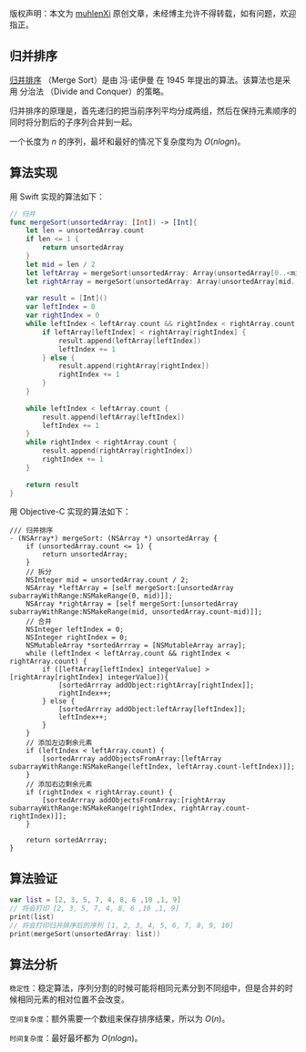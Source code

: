 版权声明：本文为 [muhlenXi](http://www.muhlenxi.com) 原创文章，未经博主允许不得转载，如有问题，欢迎指正。

## 归并排序

[归并排序](https://zh.wikipedia.org/wiki/%E5%BD%92%E5%B9%B6%E6%8E%92%E5%BA%8F) （Merge Sort）是由 冯·诺伊曼 在 1945 年提出的算法。该算法也是采用 分治法 （Divide and Conquer）的策略。

归并排序的原理是，首先递归的把当前序列平均分成两组，然后在保持元素顺序的同时将分割后的子序列合并到一起。

一个长度为 $n$ 的序列，最坏和最好的情况下复杂度均为 $O(n log n)$。

## 算法实现

用 Swift 实现的算法如下：

```swift
// 归并
func mergeSort(unsortedArray: [Int]) -> [Int]{
    let len = unsortedArray.count
    if len <= 1 {
        return unsortedArray
    }
    let mid = len / 2
    let leftArray = mergeSort(unsortedArray: Array(unsortedArray[0..<mid]))
    let rightArray = mergeSort(unsortedArray: Array(unsortedArray[mid..<len]))
    
    var result = [Int]()
    var leftIndex = 0
    var rightIndex = 0
    while leftIndex < leftArray.count && rightIndex < rightArray.count {
        if leftArray[leftIndex] < rightArray[rightIndex] {
            result.append(leftArray[leftIndex])
            leftIndex += 1
        } else {
            result.append(rightArray[rightIndex])
            rightIndex += 1
        }
    }
    
    while leftIndex < leftArray.count {
        result.append(leftArray[leftIndex])
        leftIndex += 1
    }
    while rightIndex < rightArray.count {
        result.append(rightArray[rightIndex])
        rightIndex += 1
    }
    
    return result
}
```

用 Objective-C 实现的算法如下：

```objc
/// 归并排序
- (NSArray*) mergeSort: (NSArray *) unsortedArray {
    if (unsortedArray.count <= 1) {
        return unsortedArray;
    }
    // 拆分
    NSInteger mid = unsortedArray.count / 2;
    NSArray *leftArray = [self mergeSort:[unsortedArray subarrayWithRange:NSMakeRange(0, mid)]];
    NSArray *rightArray = [self mergeSort:[unsortedArray subarrayWithRange:NSMakeRange(mid, unsortedArray.count-mid)]];
    // 合并
    NSInteger leftIndex = 0;
    NSInteger rightIndex = 0;
    NSMutableArray *sortedArrray = [NSMutableArray array];
    while (leftIndex < leftArray.count && rightIndex < rightArray.count) {
        if ([leftArray[leftIndex] integerValue] > [rightArray[rightIndex] integerValue]){
            [sortedArrray addObject:rightArray[rightIndex]];
            rightIndex++;
        } else {
            [sortedArrray addObject:leftArray[leftIndex]];
            leftIndex++;
        }
    }
    // 添加左边剩余元素
    if (leftIndex < leftArray.count) {
        [sortedArrray addObjectsFromArray:[leftArray subarrayWithRange:NSMakeRange(leftIndex, leftArray.count-leftIndex)]];
    }
    // 添加右边剩余元素
    if (rightIndex < rightArray.count) {
        [sortedArrray addObjectsFromArray:[rightArray subarrayWithRange:NSMakeRange(rightIndex, rightArray.count-rightIndex)]];
    }
    
    return sortedArrray;
}
```

## 算法验证

```swift
var list = [2, 3, 5, 7, 4, 8, 6 ,10 ,1, 9]
// 将会打印 [2, 3, 5, 7, 4, 8, 6 ,10 ,1, 9]
print(list)
// 将会打印归并排序后的序列 [1, 2, 3, 4, 5, 6, 7, 8, 9, 10]
print(mergeSort(unsortedArray: list))
```

## 算法分析

`稳定性`：稳定算法，序列分割的时候可能将相同元素分到不同组中，但是合并的时候相同元素的相对位置不会改变。

`空间复杂度`：额外需要一个数组来保存排序结果，所以为 $O(n)$。

`时间复杂度`：最好最坏都为 $O(nlogn)$。

